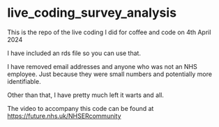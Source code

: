 # live_coding_survey_analysis
This is the repo of the live coding I did for coffee and code on 4th April 2024

I have included an rds file so you can use that.

I have removed email addresses and anyone who was not an NHS employee.  Just because they were small numbers and potentially more identifiable.

Other than that, I have pretty much left it warts and all. 

The video to accompany this code can be found at https://future.nhs.uk/NHSERcommunity


